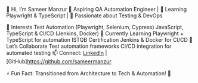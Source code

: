 👋 Hi, I’m Sameer Manzur
🔹 Aspiring QA Automation Engineer | 🎯 Learning Playwright & TypeScript | 🚀 Passionate about Testing & DevOps

👀 Interests
Test Automation (Playwright, Selenium, Cypress)
JavaScript, TypeScript & CI/CD (Jenkins, Docker)
🌱 Currently Learning
Playwright + TypeScript for automation
ISTQB Certification
Jenkins & Docker for CI/CD
💬 Let’s Collaborate
Test automation frameworks
CI/CD integration for automated testing
📫 Connect: [LinkedIn](https://www.linkedin.com/in/sameermanzur/) | [GitHub]https://github.com/sameermanzur

⚡ Fun Fact: Transitioned from Architecture to Tech & Automation! 🚀







